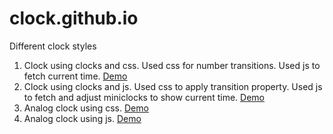 # clock.github.io
Different clock styles
1. Clock using clocks and css. Used css for number transitions. Used js to fetch current time. [Demo](https://yogshirsath.github.io/clock.github.io/clock-from-clock/using-css/index.html)
2. Clock using clocks and js. Used css to apply transition property. Used js to fetch and adjust miniclocks to show current time. [Demo](https://yogshirsath.github.io/clock.github.io/clock-from-clock/using-js/index.html)
3. Analog clock using css. [Demo](https://yogshirsath.github.io/clock.github.io/analog/using-css/index.html)
4. Analog clock using js. [Demo](https://yogshirsath.github.io/clock.github.io/analog/using-js/index.html)

